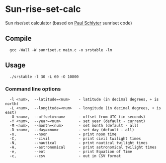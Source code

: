 # Sun-rise-set-calc
Sun rise/set calculator (based on [Paul Schlyter](http://stjarnhimlen.se/english.html) sunriset code)
## Compile
```
  gcc -Wall -W sunriset.c main.c -o srstable -lm
```
## Usage
```
  ./srstable -l 30 -L 60 -O 10800
```
### Command line options
```
  -l <num>,  --latitude=<num>    - latitude (in decimal degrees, + is north)
  -L <num>,  --longitude=<num>   - longitude (in decimal degrees, + is east)
  -O <num>,  --offset=<num>      - offset from UTC (in seconds)
  -Y <num>,  --year=<num>        - set year (default - current)
  -M <num>,  --month=<num>       - set month (default - all)
  -D <num>,  --day=<num>         - set day (default - all)
  -n,        --noon              - print noon time
  -C,        --civil             - print civil twilight times
  -N,        --nautical          - print nautical twilight times
  -A,        --astronomical      - print astronomical twilight times
  -e,        --eot               - print Equation of Time
  -c,        --csv               - out in CSV format
```
